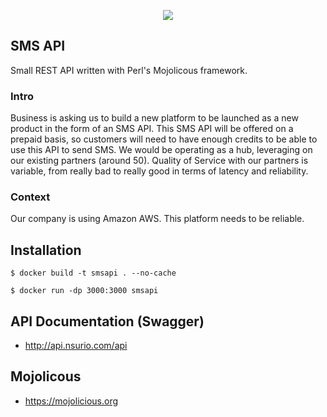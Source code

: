 <p align="center">
  <a href="https://mojolicious.org">
    <img src="https://raw.github.com/mojolicious/mojo/main/lib/Mojolicious/resources/public/mojo/logo.png?raw=true" style="margin: 0 auto;">
  </a>
</p>

## SMS API
Small REST API written with Perl's Mojolicous framework.

### Intro
Business is asking us to build a new platform to be launched as a new product in the form of an
SMS API.
This SMS API will be offered on a prepaid basis, so customers will need to have enough credits
to be able to use this API to send SMS.
We would be operating as a hub, leveraging on our existing partners (around 50). Quality of
Service with our partners is variable, from really bad to really good in terms of latency and
reliability.

### Context
Our company is using Amazon AWS. This platform needs to be reliable.

## Installation

<div class="termy">

```console
$ docker build -t smsapi . --no-cache

$ docker run -dp 3000:3000 smsapi
```

</div>

## API Documentation (Swagger)

 - http://api.nsurio.com/api

 ## Mojolicous

 - https://mojolicious.org
